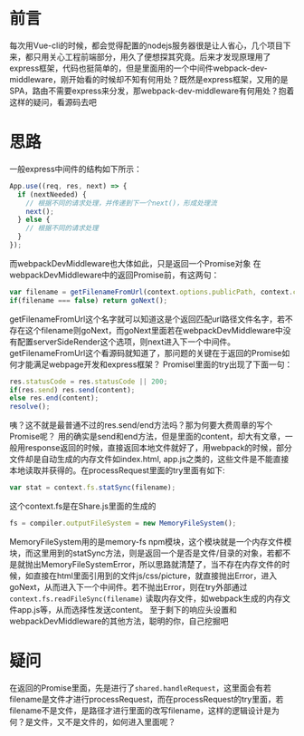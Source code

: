 # 前言
每次用Vue-cli的时候，都会觉得配置的nodejs服务器很是让人省心，几个项目下来，都只用关心工程前端部分，用久了便想探其究竟。后来才发现原理用了express框架，代码也挺简单的，但是里面用的一个中间件webpack-dev-middleware，刚开始看的时候却不知有何用处？既然是express框架，又用的是SPA，路由不需要express来分发，那webpack-dev-middleware有何用处？抱着这样的疑问，看源码去吧

# 思路
一般express中间件的结构如下所示：
```javascript
App.use((req, res, next) => {
  if (nextNeeded) {
    // 根据不同的请求处理，并传递到下一个next()，形成处理流
    next();
  } else { 
    // 根据不同的请求处理
  }
});
```
而webpackDevMiddleware也大体如此，只是返回一个Promise对象
在webpackDevMiddleware中的返回Promise前，有这两句：
```javascript
var filename = getFilenameFromUrl(context.options.publicPath, context.compiler, req.url);
if(filename === false) return goNext();
```
getFilenameFromUrl这个名字就可以知道这是个返回匹配url路径文件名字，若不存在这个filename则goNext，而goNext里面若在webpackDevMiddleware中没有配置serverSideRender这个选项，则next进入下一个中间件。getFilenameFromUrl这个看源码就知道了，那问题的关键在于返回的Promise如何才能满足webpage开发和express框架？
Promisel里面的try出现了下面一句：
```javascript
res.statusCode = res.statusCode || 200;
if(res.send) res.send(content);
else res.end(content);
resolve();
```
咦？这不就是最普通不过的res.send/end方法吗？那为何要大费周章的写个Promise呢？
用的确实是send和end方法，但是里面的content，却大有文章，一般用response返回的时候，直接返回本地文件就好了，用webpack的时候，部分文件却是自动生成的内存文件如index.html, app.js之类的，这些文件是不能直接本地读取并获得的。在processRequest里面的try里面有如下:
```javascript
var stat = context.fs.statSync(filename);
```
这个context.fs是在Share.js里面的生成的
```javascript
fs = compiler.outputFileSystem = new MemoryFileSystem();
```
MemoryFileSystem用的是memory-fs npm模块，这个模块就是一个内存文件模块，而这里用到的statSync方法，则是返回一个是否是文件/目录的对象，若都不是就抛出MemoryFileSystemError，所以思路就清楚了，当不存在内存文件的时候，如直接在html里面引用到的文件js/css/picture，就直接抛出Error，进入goNext，从而进入下一个中间件。若不抛出Error，则在try外部通过 `context.fs.readFileSync(filename)` 读取内存文件，如webpack生成的内存文件app.js等，从而选择性发送content。
至于剩下的响应头设置和webpackDevMiddleware的其他方法，聪明的你，自己挖掘吧

# 疑问
在返回的Promise里面，先是进行了`shared.handleRequest`，这里面会有若filename是文件才进行processRequest，而在processRequest的try里面，若filename不是文件，是路径才进行里面的改写filename，这样的逻辑设计是为何？是文件，又不是文件的，如何进入里面呢？

